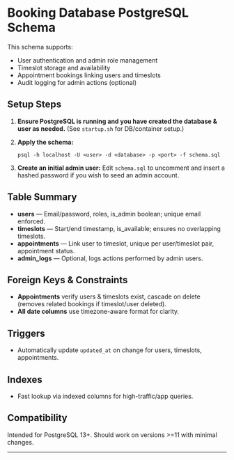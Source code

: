 # Booking Database PostgreSQL Schema

This schema supports:
- User authentication and admin role management
- Timeslot storage and availability
- Appointment bookings linking users and timeslots
- Audit logging for admin actions (optional)

## Setup Steps

1. **Ensure PostgreSQL is running and you have created the database & user as needed.**
   (See `startup.sh` for DB/container setup.)

2. **Apply the schema:**
   ```
   psql -h localhost -U <user> -d <database> -p <port> -f schema.sql
   ```

3. **Create an initial admin user:**
   Edit `schema.sql` to uncomment and insert a hashed password if you wish to seed an admin account.

## Table Summary

- **users** — Email/password, roles, is_admin boolean; unique email enforced.
- **timeslots** — Start/end timestamp, is_available; ensures no overlapping timeslots.
- **appointments** — Link user to timeslot, unique per user/timeslot pair, appointment status.
- **admin_logs** — Optional, logs actions performed by admin users.

## Foreign Keys & Constraints

- **Appointments** verify users & timeslots exist, cascade on delete (removes related bookings if timeslot/user deleted).
- **All date columns** use timezone-aware format for clarity.

## Triggers

- Automatically update `updated_at` on change for users, timeslots, appointments.

## Indexes

- Fast lookup via indexed columns for high-traffic/app queries.

## Compatibility

Intended for PostgreSQL 13+. Should work on versions >=11 with minimal changes.

---
